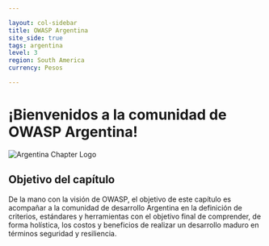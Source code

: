 ```yaml
---

layout: col-sidebar
title: OWASP Argentina
site_side: true
tags: argentina
level: 3
region: South America
currency: Pesos

---
```


# ¡Bienvenidos a la comunidad de OWASP Argentina! 

![Argentina Chapter Logo](https://www.owasp.org/images/8/80/Owasparlogo1.jpg)

## Objetivo del capítulo

De la mano con la visión de OWASP, el objetivo de este capítulo es acompañar a la comunidad de desarrollo Argentina en la definición de criterios, estándares y herramientas con el objetivo final de comprender, de forma holística, los costos y beneficios de realizar un desarrollo maduro en términos seguridad y resiliencia.


